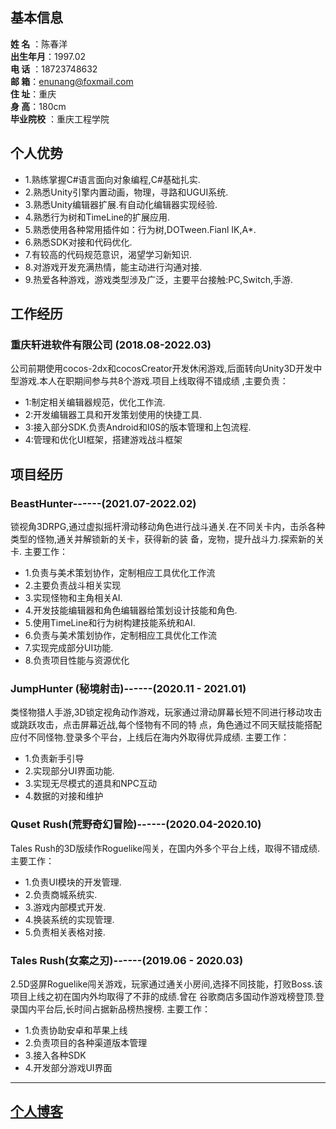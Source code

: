 ## 基本信息
**姓 名**  ：陈春洋   
**出生年月**：1997.02   
**电 话**  ：18723748632     
**邮 箱**：enunang@foxmail.com    
**住 址**：重庆   
**身 高**：180cm    
**毕业院校**  ：重庆工程学院 

## 个人优势
+ 1.熟练掌握C#语言面向对象编程,C#基础扎实.
+ 2.熟悉Unity引擎内置动画，物理，寻路和UGUI系统.
+ 3.熟悉Unity编辑器扩展.有自动化编辑器实现经验.
+ 4.熟悉行为树和TimeLine的扩展应用.
+ 5.熟悉使用各种常用插件如：行为树,DOTween.Fianl IK,A*.
+ 6.熟悉SDK对接和代码优化.
+ 7.有较高的代码规范意识，渴望学习新知识.
+ 8.对游戏开发充满热情，能主动进行沟通对接.
+ 9.热爱各种游戏，游戏类型涉及广泛，主要平台接触:PC,Switch,手游.

## 工作经历
### 重庆轩进软件有限公司 (2018.08-2022.03)
公司前期使用cocos-2dx和cocosCreator开发休闲游戏,后面转向Unity3D开发中型游戏.本人在职期间参与共8个游戏.项目上线取得不错成绩 ,主要负责：
+ 1:制定相关编辑器规范，优化工作流.
+ 2:开发编辑器工具和开发策划使用的快捷工具.
+ 3:接入部分SDK.负责Android和I0S的版本管理和上包流程.
+ 4:管理和优化UI框架，搭建游戏战斗框架

## 项目经历
### BeastHunter------(2021.07-2022.02)

锁视角3DRPG,通过虚拟摇杆滑动移动角色进行战斗通关.在不同关卡内，击杀各种类型的怪物,通关并解锁新的关卡，获得新的装 备，宠物，提升战斗力.探索新的关卡.
主要工作：
+ 1.负责与美术策划协作，定制相应工具优化工作流
+ 2.主要负责战斗相关实现
+ 3.实现怪物和主角相关AI.
+ 4.开发技能编辑器和角色编辑器给策划设计技能和角色.
+ 5.使用TimeLine和行为树构建技能系统和AI.
+ 6.负责与美术策划协作，定制相应工具优化工作流
+ 7.实现完成部分UI功能.
+ 8.负责项目性能与资源优化

### JumpHunter (秘境射击)------(2020.11 - 2021.01)

类怪物猎人手游,3D锁定视角动作游戏，玩家通过滑动屏幕长短不同进行移动攻击或跳跃攻击，点击屏幕近战,每个怪物有不同的特 点，角色通过不同天赋技能搭配应付不同怪物.登录多个平台，上线后在海内外取得优异成绩.
主要工作：
+ 1.负责新手引导
+ 2.实现部分UI界面功能.
+ 3.实现无尽模式的道具和NPC互动
+ 4.数据的对接和维护

### Quset Rush(荒野奇幻冒险)------(2020.04-2020.10)

Tales Rush的3D版续作Roguelike闯关，在国内外多个平台上线，取得不错成绩.
主要工作：
+ 1.负责UI模块的开发管理.
+ 2.负责商城系统实.
+ 3.游戏内部模式开发.
+ 4.换装系统的实现管理.
+ 5.负责相关表格对接.

### Tales Rush(女案之刃)------(2019.06 - 2020.03)

2.5D竖屏Roguelike闯关游戏，玩家通过通关小房间,选择不同技能，打败Boss.该项目上线之初在国内外均取得了不菲的成绩.曾在 谷歌商店多国动作游戏榜登顶.登录国内平台后,长时间占据新品榜热搜榜.
主要工作：
+ 1.负责协助安卓和苹果上线
+ 2.负责项目的各种渠道版本管理
+ 3.接入各种SDK
+ 4.开发部分游戏UI界面

---
## [个人博客](https://www.cnblogs.com/Crazyfengyi/)
